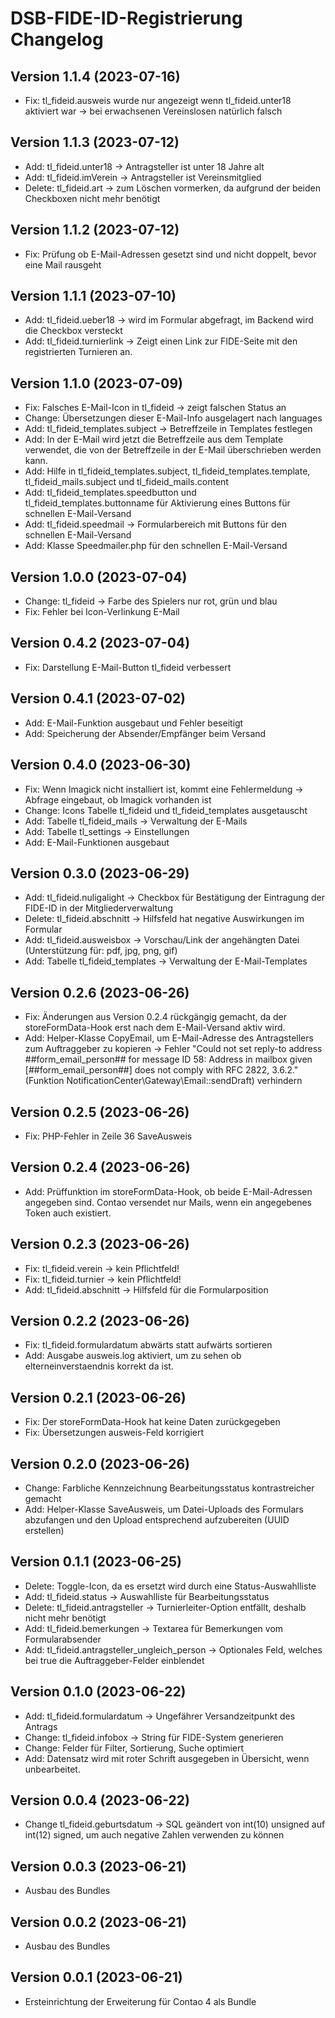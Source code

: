 # DSB-FIDE-ID-Registrierung Changelog

## Version 1.1.4 (2023-07-16)

* Fix: tl_fideid.ausweis wurde nur angezeigt wenn tl_fideid.unter18 aktiviert war -> bei erwachsenen Vereinslosen natürlich falsch

## Version 1.1.3 (2023-07-12)

* Add: tl_fideid.unter18 -> Antragsteller ist unter 18 Jahre alt
* Add: tl_fideid.imVerein -> Antragsteller ist Vereinsmitglied
* Delete: tl_fideid.art -> zum Löschen vormerken, da aufgrund der beiden Checkboxen nicht mehr benötigt

## Version 1.1.2 (2023-07-12)

* Fix: Prüfung ob E-Mail-Adressen gesetzt sind und nicht doppelt, bevor eine Mail rausgeht

## Version 1.1.1 (2023-07-10)

* Add: tl_fideid.ueber18 -> wird im Formular abgefragt, im Backend wird die Checkbox versteckt
* Add: tl_fideid.turnierlink -> Zeigt einen Link zur FIDE-Seite mit den registrierten Turnieren an.

## Version 1.1.0 (2023-07-09)

* Fix: Falsches E-Mail-Icon in tl_fideid -> zeigt falschen Status an
* Change: Übersetzungen dieser E-Mail-Info ausgelagert nach languages
* Add: tl_fideid_templates.subject -> Betreffzeile in Templates festlegen
* Add: In der E-Mail wird jetzt die Betreffzeile aus dem Template verwendet, die von der Betreffzeile in der E-Mail überschrieben werden kann.
* Add: Hilfe in tl_fideid_templates.subject, tl_fideid_templates.template, tl_fideid_mails.subject und tl_fideid_mails.content
* Add: tl_fideid_templates.speedbutton und tl_fideid_templates.buttonname für Aktivierung eines Buttons für schnellen E-Mail-Versand
* Add: tl_fideid.speedmail -> Formularbereich mit Buttons für den schnellen E-Mail-Versand
* Add: Klasse Speedmailer.php für den schnellen E-Mail-Versand

## Version 1.0.0 (2023-07-04)

* Change: tl_fideid -> Farbe des Spielers nur rot, grün und blau
* Fix: Fehler bei Icon-Verlinkung E-Mail

## Version 0.4.2 (2023-07-04)

* Fix: Darstellung E-Mail-Button tl_fideid verbessert

## Version 0.4.1 (2023-07-02)

* Add: E-Mail-Funktion ausgebaut und Fehler beseitigt
* Add: Speicherung der Absender/Empfänger beim Versand

## Version 0.4.0 (2023-06-30)

* Fix: Wenn Imagick nicht installiert ist, kommt eine Fehlermeldung -> Abfrage eingebaut, ob Imagick vorhanden ist
* Change: Icons Tabelle tl_fideid und tl_fideid_templates ausgetauscht
* Add: Tabelle tl_fideid_mails -> Verwaltung der E-Mails
* Add: Tabelle tl_settings -> Einstellungen
* Add: E-Mail-Funktionen ausgebaut

## Version 0.3.0 (2023-06-29)

* Add: tl_fideid.nuligalight -> Checkbox für Bestätigung der Eintragung der FIDE-ID in der Mitgliederverwaltung
* Delete: tl_fideid.abschnitt -> Hilfsfeld hat negative Auswirkungen im Formular
* Add: tl_fideid.ausweisbox -> Vorschau/Link der angehängten Datei (Unterstützung für: pdf, jpg, png, gif)
* Add: Tabelle tl_fideid_templates -> Verwaltung der E-Mail-Templates

## Version 0.2.6 (2023-06-26)

* Fix: Änderungen aus Version 0.2.4 rückgängig gemacht, da der storeFormData-Hook erst nach dem E-Mail-Versand aktiv wird.
* Add: Helper-Klasse CopyEmail, um E-Mail-Adresse des Antragstellers zum Auftraggeber zu kopieren -> Fehler "Could not set reply-to address ##form_email_person## for message ID 58: Address in mailbox given [##form_email_person##] does not comply with RFC 2822, 3.6.2." (Funktion NotificationCenter\Gateway\Email::sendDraft) verhindern

## Version 0.2.5 (2023-06-26)

* Fix: PHP-Fehler in Zeile 36 SaveAusweis

## Version 0.2.4 (2023-06-26)

* Add: Prüffunktion im storeFormData-Hook, ob beide E-Mail-Adressen angegeben sind. Contao versendet nur Mails, wenn ein angegebenes Token auch existiert.

## Version 0.2.3 (2023-06-26)

* Fix: tl_fideid.verein -> kein Pflichtfeld!
* Fix: tl_fideid.turnier -> kein Pflichtfeld!
* Add: tl_fideid.abschnitt -> Hilfsfeld für die Formularposition

## Version 0.2.2 (2023-06-26)

* Fix: tl_fideid.formulardatum abwärts statt aufwärts sortieren
* Add: Ausgabe ausweis.log aktiviert, um zu sehen ob elterneinverstaendnis korrekt da ist.

## Version 0.2.1 (2023-06-26)

* Fix: Der storeFormData-Hook hat keine Daten zurückgegeben
* Fix: Übersetzungen ausweis-Feld korrigiert

## Version 0.2.0 (2023-06-26)

* Change: Farbliche Kennzeichnung Bearbeitungsstatus kontrastreicher gemacht
* Add: Helper-Klasse SaveAusweis, um Datei-Uploads des Formulars abzufangen und den Upload entsprechend aufzubereiten (UUID erstellen)

## Version 0.1.1 (2023-06-25)

* Delete: Toggle-Icon, da es ersetzt wird durch eine Status-Auswahlliste
* Add: tl_fideid.status -> Auswahlliste für Bearbeitungsstatus
* Delete: tl_fideid.antragsteller -> Turnierleiter-Option entfällt, deshalb nicht mehr benötigt
* Add: tl_fideid.bemerkungen -> Textarea für Bemerkungen vom Formularabsender
* Add: tl_fideid.antragsteller_ungleich_person -> Optionales Feld, welches bei true die Auftraggeber-Felder einblendet

## Version 0.1.0 (2023-06-22)

* Add: tl_fideid.formulardatum -> Ungefährer Versandzeitpunkt des Antrags
* Change: tl_fideid.infobox -> String für FIDE-System generieren
* Change: Felder für Filter, Sortierung, Suche optimiert
* Add: Datensatz wird mit roter Schrift ausgegeben in Übersicht, wenn unbearbeitet.

## Version 0.0.4 (2023-06-22)

* Change tl_fideid.geburtsdatum -> SQL geändert von int(10) unsigned auf int(12) signed, um auch negative Zahlen verwenden zu können

## Version 0.0.3 (2023-06-21)

* Ausbau des Bundles

## Version 0.0.2 (2023-06-21)

* Ausbau des Bundles

## Version 0.0.1 (2023-06-21)

* Ersteinrichtung der Erweiterung für Contao 4 als Bundle
